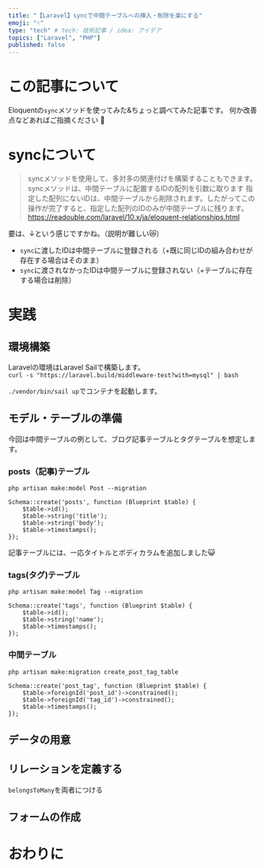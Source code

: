 ```yaml
---
title: "【Laravel】syncで中間テーブルへの挿入・削除を楽にする"
emoji: "🀄️"
type: "tech" # tech: 技術記事 / idea: アイデア
topics: ["Laravel", "PHP"]
published: false
---
```


# この記事について

Eloquentの`sync`メソッドを使ってみた&ちょっと調べてみた記事です。
何か改善点などあればご指摘ください 🙏

# syncについて

> syncメソッドを使用して、多対多の関連付けを構築することもできます。syncメソッドは、中間テーブルに配置するIDの配列を引数に取ります
指定した配列にないIDは、中間テーブルから削除されます。したがってこの操作が完了すると、指定した配列のIDのみが中間テーブルに残ります。
https://readouble.com/laravel/10.x/ja/eloquent-relationships.html

要は、↓という感じですかね。（説明が難しい😿）
- `sync`に渡したIDは中間テーブルに登録される（+既に同じIDの組み合わせが存在する場合はそのまま）
- `sync`に渡されなかったIDは中間テーブルに登録されない（+テーブルに存在する場合は削除）

# 実践

## 環境構築

Laravelの環境はLaravel Sailで構築します。  
`curl -s "https://laravel.build/middleware-test?with=mysql" | bash`

`./vendor/bin/sail up`でコンテナを起動します。


## モデル・テーブルの準備

今回は中間テーブルの例として、ブログ記事テーブルとタグテーブルを想定します。

### posts（記事)テーブル

`php artisan make:model Post --migration`

```PHP:database/migrations/2024_01_30_103649_create_posts_table.php
Schema::create('posts', function (Blueprint $table) {
    $table->id();
    $table->string('title');
    $table->string('body');
    $table->timestamps();
});
```

記事テーブルには、一応タイトルとボディカラムを追加しました😺

### tags(タグ)テーブル
`php artisan make:model Tag --migration`

```PHP:database/migrations/2024_01_30_103656_create_tags_table.php
Schema::create('tags', function (Blueprint $table) {
    $table->id();
    $table->string('name');
    $table->timestamps();
});
```

### 中間テーブル

`php artisan make:migration create_post_tag_table`

```PHP:database/migrations/2024_01_30_104404_create_post_tag_table.php
Schema::create('post_tag', function (Blueprint $table) {
    $table->foreignId('post_id')->constrained();
    $table->foreignId('tag_id')->constrained();
    $table->timestamps();
});
```

## データの用意



## リレーションを定義する

`belongsToMany`を両者につける

## フォームの作成



# おわりに
